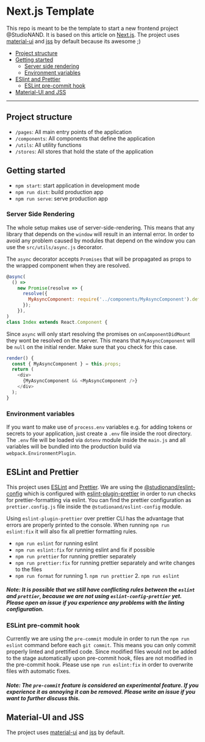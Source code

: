 # Next.js Template

This repo is meant to be the template to start a new frontend project @StudioNAND. It is based on this article on [Next.js](https://github.com/zeit/next.js/). The project uses [material-ui](https://material-ui.com/) and [jss](http://cssinjs.org/) by default because its awesome ;)

- [Project structure](#project-structure)
- [Getting started](#getting-started)
  - [Server side rendering](#server-side-rendering)
  - [Environment variables](#environment-variables)
- [ESlint and Prettier](#eslint-and-prettier)
  - [ESLint pre-commit hook](#eslint-pre-commit-hook)
- [Material-UI and JSS](#material-ui-and-jss)

___________

## Project structure

- `/pages`: All main entry points of the application
- `/components`: All components that define the application
- `/utils`: All utility functions
- `/stores`: All stores that hold the state of the application


## Getting started

- `npm start`: start application in development mode
- `npm run dist`: build production app
- `npm run serve`: serve production app

### Server Side Rendering
The whole setup makes use of server-side-rendering. This means that any library that depends on the `window` will result in an internal error. In order to avoid any problem caused by modules that depend on the window you can use the `src/utils/async.js` decorator.

The `async` decorator accepts `Promises` that will be propagated as props to the wrapped component when they are resolved.

```JavaScript
@async(
  () =>
    new Promise(resolve => {
      resolve({
        MyAsyncComponent: require('../components/MyAsyncComponent').default,
      });
    }),
)
class Index extends React.Component {
```

Since `async` will only start resolving the promises on `onComponentDidMount` they wont be resolved on the server. This means that `MyAsyncComponent` will be `null` on the initial render. Make sure that you check for this case.

```JavaScript
render() {
  const { MyAsyncComponent } = this.props;
  return (
    <div>
      {MyAsyncComponent && <MyAsyncComponent />}
    </div>
  );
}
```

### Environment variables

If you want to make use of `process.env` variables e.g. for adding tokens or secrets to your application, just create a `.env` file inside the root directory. The `.env` file will be loaded via `dotenv` module inside the `main.js` and all variables will be bundled into the production build via `webpack.EnvironmentPlugin`.

## ESLint and Prettier

This project uses [ESLint](https://eslint.org/) and [Prettier](https://prettier.io/). We are using the [@studionand/eslint-config](https://www.npmjs.com/package/@studionand/eslint-config) which is configured with [eslint-plugin-prettier](https://github.com/prettier/eslint-plugin-prettier) in order to run checks for prettier-formatting via eslint. You can find the prettier configuration as `prettier.config.js` file inside the `@studionand/eslint-config` module.

Using `eslint-plugin-prettier` over prettier CLI has the advantage that errors are properly printed to the console. When running `npm run eslint:fix` it will also fix all prettier formatting rules.

- `npm run eslint` for running eslint
- `npm run eslint:fix` for running eslint and fix if possible
- `npm run prettier` for running prettier separately
- `npm run prettier:fix` for running prettier separately and write changes to the files
- `npm run format` for running 1. `npm run prettier` 2. `npm run eslint`

##### Note: It is possible that we still have conflicting rules between the `eslint` and `prettier`, because we are not using `eslint-config-prettier` yet. Please open an issue if you experience any problems with the linting configuration.

### ESLint pre-commit hook

Currently we are using the `pre-commit` module in order to run the `npm run eslint` command before each `git commit`. This means you can only commit properly linted and prettified code. Since modified files would not be added to the stage automatically upon pre-commit hook, files are not modified in the pre-commit hook. Please use `npm run eslint:fix` in order to overwrite files with automatic fixes.

##### Note: The `pre-commit` feature is considered an experimental feature. If you experience it as annoying it can be removed. Please write an issue if you want to further discuss this.

## Material-UI and JSS

The project uses [material-ui](https://material-ui.com/) and [jss](http://cssinjs.org/) by default.